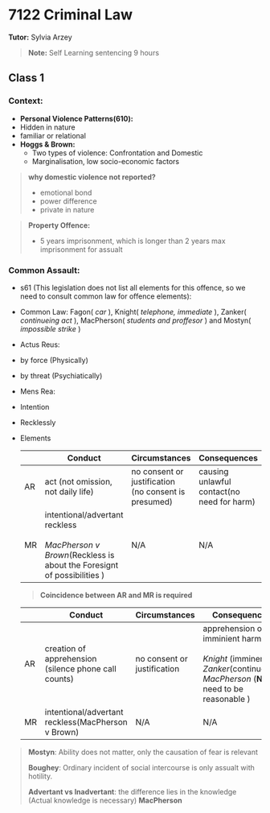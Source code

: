 # 7122 Criminal Law

**Tutor:** Sylvia Arzey 

> **Note:** Self Learning sentencing 9 hours 

## Class 1
### Context:

* **Personal Violence Patterns(610):** 
 * Hidden in nature 
 * familiar or relational
* **Hoggs & Brown:** 
  * Two types of violence: Confrontation and Domestic
  * Marginalisation, low socio-economic factors

 > **why domestic violence not reported?**
> 
> * emotional bond
> * power difference
> * private in nature

 > **Property Offence:**
> 
> * 5 years imprisonment, which is longer than 2 years max imprisonment for assualt

### Common Assault: 

* s61 (This legislation does not list all elements for this offence, so we need to consult common law for offence elements): 

* Common Law: Fagon( *car* ), Knight( *telephone, immediate* ),  Zanker( *continueing act* ), MacPherson( *students and proffesor* ) and Mostyn( *impossible strike* )


* Actus Reus:
 * by force (Physically)
 * by threat (Psychiatically)

* Mens Rea:
 * Intention
 * Recklessly

* Elements

	| |Conduct |Circumstances | Consequences
	|----|----|----|----|
	|AR| act (not omission, not daily life)| no consent or justification <br>(no consent is presumed)   | causing unlawful contact(no need for harm) |
	|MR| intentional/advertant reckless <br><br>*MacPherson v Brown*(Reckless is about the Foresignt of possibilities ) | N/A| N/A|
	
	> **Coincidence between AR and MR is required**
	
	

	| |Conduct |Circumstances | Consequences
	|----|----|----|----|
	|AR| creation of apprehension <br> (silence phone call counts)   | no consent or justification     |apprehension of imminient harm <br><br>*Knight* (imminent)<br>*Zanker*(continueing)<br>*MacPherson* (**NO** need to be reasonable )
	|MR| intentional/advertant reckless(MacPherson v Brown) | N/A| N/A|
	
 > **Mostyn**: Ability does not matter, only the causation of fear is relevant 
 >
 > **Boughey**: Ordinary incident of social intercourse is only assualt with hotility.
 > 
 > **Advertant vs Inadvertant**: the difference lies in the knowledge (Actual knowledge is necessary) **MacPherson**

